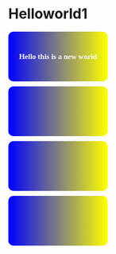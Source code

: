 # Helloworld1
<!DOCTYPE HTML>
<html>
<head>
<meta http-equiv="Content-Type" content="text/html; charset=utf-8">
<title>了不起的盖茨比</title>
<style>
    .boxshow{
        font-family:"miscosoft Yahei";
        text-align:center;
        padding:0;
        color:white;
        font-weight:bold;
        line-height:100px;
        font-size:15px;
        display:block;
        width:200px;
        height:100px;
        background:-webkit-linear-gradient(left,blue,yellow);
        margin-top:10px;
        border-radius:10px;
    }
    .boxshow:hover{
        width:300px;
        height:200px;
        transition:all 0.335s;
        font-size:25px;
        overflow:hidden;
    }
    #box3{
        overflow:hidden;
    }
    #box1:hover{
        background:url("http://img4.imgtn.bdimg.com/it/u=2689285830,2495304056&fm=21&gp=0.jpg");
    }
    #box2:hover{
        background:url(http://img3.imgtn.bdimg.com/it/u=499748262,760539351&fm=21&gp=0.jpg) 300px 200px;
    }
    #box3:hover{
        background:url("http://img0.imgtn.bdimg.com/it/u=3314578736,1324751996&fm=21&gp=0.jpg");
        background-size:300px 200px;
    }
</style>
<script>
    window.onload=function(){
        var boxs=document.getElementById("boxs");
        var boxshow=document.getElementsByTagName("li");
        //alert(boxshow.length);
        //alert("hello world");
        for(var i=0;i<boxshow.length;i++){
            boxshow[i].index=i;
            boxshow[i].onmouseover=function(){
                clearInterval(timer);
               timer=setInterval(
                function(){
                var speed=10;
                if(this.offsetWidth==500){
                    clearInterval(timer);
                }else{
                var this.style.width=speed+this.offsetWidth+"px";
                }
                
            },30)
               
          }
       }
    }
    
</script>
</head>
<body>
<div id="boxs">
   <li id="box1" class="boxshow">Hello this is a new world</li>
    <li id="box2" class="boxshow"></li>
    <li id="box3" class="boxshow"></li>
    <li id="box4" class="boxshow"></li>    
</div>
</body>
</html>
